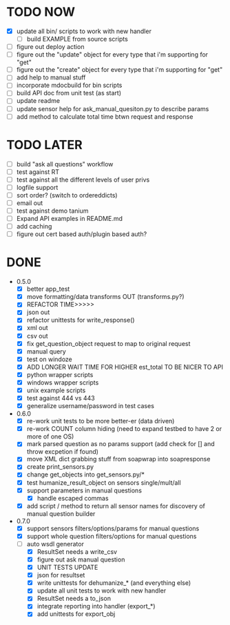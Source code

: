 # TODO NOW
 * [X] update all bin/ scripts to work with new handler
   * [ ] build EXAMPLE from source scripts
 * [ ] figure out deploy action
 * [ ] figure out the "update" object for every type that i'm supporting for "get"
 * [ ] figure out the "create" object for every type that i'm supporting for "get"
 * [ ] add help to manual stuff
 * [ ] incorporate mdocbuild for bin scripts
 * [ ] build API doc from unit test (as start)
 * [ ] update readme
 * [ ] update sensor help for ask_manual_quesiton.py to describe params
 * [ ] add method to calculate total time btwn request and response

# TODO LATER
 * [ ] build "ask all questions" workflow
 * [ ] test against RT
 * [ ] test against all the different levels of user privs
 * [ ] logfile support
 * [ ] sort order? (switch to ordereddicts)
 * [ ] email out
 * [ ] test against demo tanium
 * [ ] Expand API examples in README.md
 * [ ] add caching
 * [ ] figure out cert based auth/plugin based auth?

# DONE
  * 0.5.0
    * [X] better app_test
    * [X] move formatting/data transforms OUT (transforms.py?)
    * [X] REFACTOR TIME>>>>>
    * [X] json out
    * [X] refactor unittests for write_response()
    * [X] xml out
    * [X] csv out
    * [X] fix get_question_object request to map to original request
    * [X] manual query
    * [X] test on windoze
    * [X] ADD LONGER WAIT TIME FOR HIGHER est_total TO BE NICER TO API
    * [X] python wrapper scripts
    * [X] windows wrapper scripts
    * [X] unix example scripts
    * [X] test against 444 vs 443
    * [X] generalize username/password in test cases
  * 0.6.0
    * [X] re-work unit tests to be more better-er (data driven)
    * [X] re-work COUNT column hiding (need to expand testbed to have 2 or more  of one OS)
    * [X] mark parsed question as no params support (add check for [] and throw  excpetion if found)
    * [X] move XML dict grabbing stuff from soapwrap into soapresponse
    * [X] create print_sensors.py
    * [X] change get_objects into get_sensors.py/*
    * [X] test humanize_result_object on sensors single/mult/all
    * [X] support parameters in manual questions
      * [X] handle escaped commas
    * [X] add script / method to return all sensor names for discovery of manual question builder
  * 0.7.0
    * [X] support sensors filters/options/params for manual questions
    * [X] support whole question filters/options for manual questions
    * [ ] auto wsdl generator
      * [X] ResultSet needs a write_csv
      * [X] figure out ask manual question
      * [X] UNIT TESTS UPDATE
      * [X] json for resultset
      * [X] write unittests for dehumanize_* (and everything else)
      * [X] update all unit tests to work with new handler
      * [X] ResultSet needs a to_json
      * [X] integrate reporting into handler (export_*)
      * [X] add unittests for export_obj
